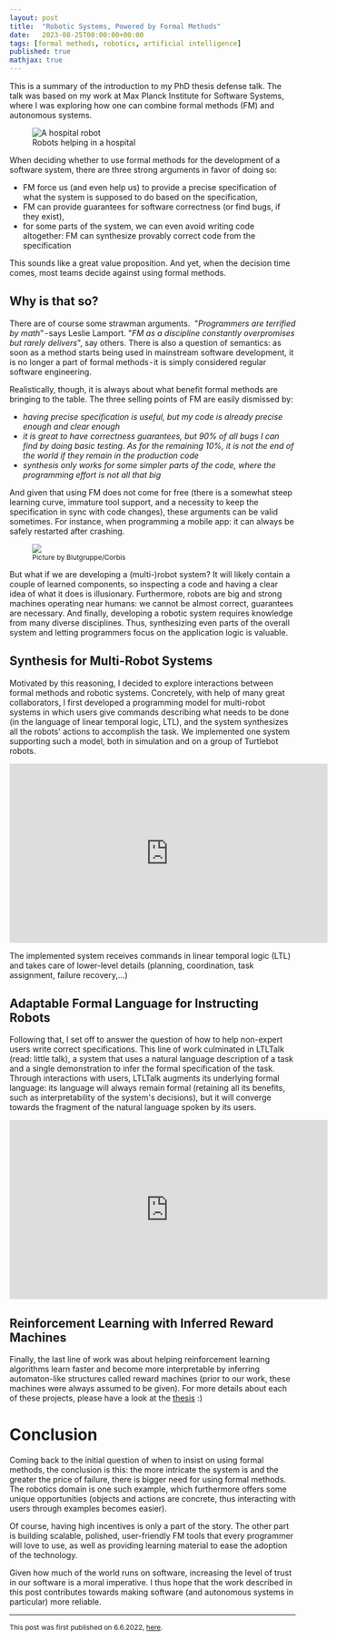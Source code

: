 ```yaml
---
layout: post
title:  "Robotic Systems, Powered by Formal Methods"
date:   2023-08-25T00:00:00+00:00
tags: [formal methods, robotics, artificial intelligence]
published: true
mathjax: true
---
```



This is a summary of the introduction to my PhD thesis defense talk. The talk was based on my work at Max Planck Institute for Software Systems, where I was exploring how one can combine formal methods (FM) and autonomous systems. 

<figure style="width:90%">
  <img
  class="centered"
  src="{{ site.url }}/assets/posts/2023-08-25_robotic_systems_FM/robotInHospital.webp"
  alt="A hospital robot">
  <figcaption>Robots helping in a hospital</figcaption>
</figure>



When deciding whether to use formal methods for the development of a software system, there are three strong arguments in favor of doing so:
- FM force us (and even help us) to provide a precise specification of what the system is supposed to do
based on the specification, 
- FM can provide guarantees for software correctness (or find bugs, if they exist),
- for some parts of the system, we can even avoid writing code altogether: FM can synthesize provably correct code from the specification

This sounds like a great value proposition. And yet, when the decision time comes, most teams decide against using formal methods.

## Why is that so?

There are of course some strawman arguments.
 "_Programmers are terrified by math_" - says Leslie Lamport. "_FM as a discipline constantly overpromises but rarely delivers_", say others. There is also a question of semantics: as soon as a method starts being used in mainstream software development, it is no longer a part of formal methods - it is simply considered regular software engineering.

Realistically, though, it is always about what benefit formal methods are bringing to the table. The three selling points of FM are easily dismissed by:
- _having precise specification is useful, but my code is already precise enough and clear enough_
- _it is great to have correctness guarantees, but 90% of all bugs I can find by doing basic testing. As for the remaining 10%, it is not the end of the world if they remain in the production code_
- _synthesis only works for some simpler parts of the code, where the programming effort is not all that big_

And given that using FM does not come for free (there is a somewhat steep learning curve, immature tool support, and a necessity to keep the specification in sync with code changes), these arguments can be valid sometimes. For instance, when programming a mobile app: it can always be safely restarted after crashing.

<figure style="width:90%">
  <img
  class="centered"
  src="{{ site.url }}/assets/posts/2023-08-25_robotic_systems_FM/robotHumanDuel.webp">
  <figcaption style="font-size: 12px">Picture by Blutgruppe/Corbis</figcaption>
</figure>


But what if we are developing a (multi-)robot system? It will likely contain a couple of learned components, so inspecting a code and having a clear idea of what it does is illusionary. Furthermore, robots are big and strong machines operating near humans: we cannot be almost correct, guarantees are necessary. And finally, developing a robotic system requires knowledge from many diverse disciplines. Thus, synthesizing even parts of the overall system and letting programmers focus on the application logic is valuable.

## Synthesis for Multi-Robot Systems

Motivated by this reasoning, I decided to explore interactions between formal methods and robotic systems. Concretely, with help of many great collaborators, I first developed a programming model for multi-robot systems in which users give commands describing what needs to be done (in the language of linear temporal logic, LTL), and the system synthesizes all the robots' actions to accomplish the task. We implemented one system supporting such a model, both in simulation and on a group of Turtlebot robots.

<iframe width="560" height="315" src="https://www.youtube.com/embed/lJQv_0VwFxc?si=DLxIsOUNuMHRIiAN" title="YouTube video player" frameborder="0" allow="accelerometer; autoplay; clipboard-write; encrypted-media; gyroscope; picture-in-picture; web-share" allowfullscreen></iframe>

The implemented system receives commands in linear temporal logic (LTL) and takes care of lower-level details (planning, coordination, task assignment, failure recovery,…) 

## Adaptable Formal Language for Instructing Robots

Following that, I set off to answer the question of how to help non-expert users write correct specifications. This line of work culminated in LTLTalk (read: little talk), a system that uses a natural language description of a task and a single demonstration to infer the formal specification of the task. Through interactions with users, LTLTalk augments its underlying formal language: its language will always remain formal (retaining all its benefits, such as interpretability of the system's decisions), but it will converge towards the fragment of the natural language spoken by its users.


<iframe width="560" height="315" src="https://www.youtube.com/embed/VlELl2sUGjQ?si=ryn9eQtrTI96TASq&amp;start=158" title="YouTube video player" frameborder="0" allow="accelerometer; autoplay; clipboard-write; encrypted-media; gyroscope; picture-in-picture; web-share" allowfullscreen></iframe>

## Reinforcement Learning with Inferred Reward Machines

Finally, the last line of work was about helping reinforcement learning algorithms learn faster and become more interpretable by inferring automaton-like structures called reward machines (prior to our work, these machines were always assumed to be given).
For more details about each of these projects, please have a look at the <a href="https://kluedo.ub.rptu.de/frontdoor/index/index/docId/6863">thesis</a> :)


# Conclusion

Coming back to the initial question of when to insist on using formal methods, the conclusion is this: the more intricate the system is and the greater the price of failure, there is bigger need for using formal methods. The robotics domain is one such example, which furthermore offers some unique opportunities (objects and actions are concrete, thus interacting with users through examples becomes easier).

Of course, having high incentives is only a part of the story. The other part is building scalable, polished, user-friendly FM tools that every programmer will love to use, as well as providing learning material to ease the adoption of the technology.

Given how much of the world runs on software, increasing the level of trust in our software is a moral imperative. I thus hope that the work described in this post contributes towards making software (and autonomous systems in particular) more reliable.

---

<p style="font-size: 12px"> This post was first published on 6.6.2022, <a href="https://medium.com/@ivangavran/robotic-systems-powered-by-formal-methods-f1e5b91093f2">here</a>.</p>

